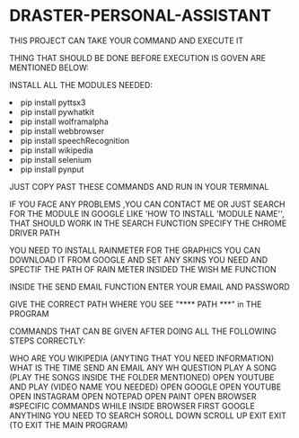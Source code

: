 # DRASTER-PERSONAL-ASSISTANT
THIS PROJECT CAN TAKE YOUR COMMAND AND EXECUTE IT

THING THAT SHOULD BE DONE BEFORE EXECUTION IS GOVEN ARE MENTIONED BELOW:

INSTALL ALL THE MODULES NEEDED:

<li>pip install pyttsx3</li>
<li>pip install pywhatkit</li>
<li>pip install wolframalpha</li>
<li>pip install webbrowser</li>
<li>pip install speechRecognition</li>
<li>pip install wikipedia</li>
<li>pip install selenium</li>
<li>pip install pynput</li>

JUST COPY PAST THESE COMMANDS AND RUN IN YOUR TERMINAL 

IF YOU FACE ANY PROBLEMS ,YOU CAN CONTACT ME OR JUST SEARCH FOR THE MODULE IN GOOGLE LIKE 'HOW TO INSTALL 'MODULE NAME'', THAT SHOULD WORK
IN THE SEARCH FUNCTION SPECIFY THE CHROME DRIVER PATH

YOU NEED TO INSTALL RAINMETER FOR THE GRAPHICS YOU CAN DOWNLOAD IT FROM GOOGLE AND SET ANY SKINS YOU NEED
AND SPECTIF THE PATH OF RAIN METER INSIDED THE WISH ME FUNCTION

INSIDE THE SEND EMAIL FUNCTION ENTER YOUR EMAIL AND PASSWORD

GIVE THE CORRECT PATH WHERE YOU SEE "**** PATH ***" in THE PROGRAM

COMMANDS THAT CAN BE GIVEN AFTER DOING ALL THE FOLLOWING STEPS CORRECTLY:

WHO ARE YOU
WIKIPEDIA (ANYTING THAT YOU NEED INFORMATION)
WHAT IS THE TIME
SEND AN EMAIL 
ANY WH QUESTION
PLAY A SONG (PLAY THE SONGS INSIDE THE FOLDER MENTIONED)
OPEN YOUTUBE AND PLAY (VIDEO NAME YOU NEEDED)
OPEN GOOGLE
OPEN YOUTUBE
OPEN INSTAGRAM
OPEN NOTEPAD
OPEN PAINT
OPEN BROWSER
    #SPECIFIC COMMANDS WHILE INSIDE BROWSER
    FIRST GOOGLE
    ANYTHING YOU NEED TO SEARCH
    SOROLL DOWN
    SCROLL UP
    EXIT
 EXIT (TO EXIT THE MAIN PROGRAM)
 

